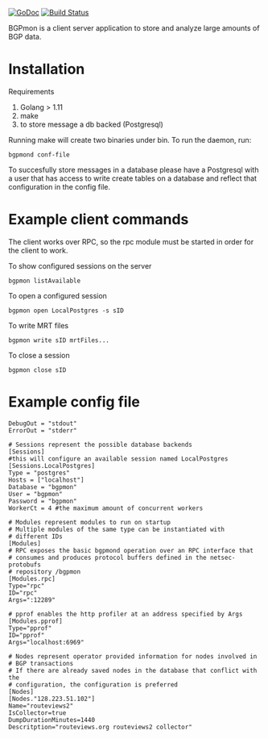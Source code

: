 [![GoDoc](https://godoc.org/github.com/CSUNetSec/bgpmon?status.svg)](https://godoc.org/github.com/CSUNetSec/bgpmon)
[![Build Status](https://travis-ci.org/CSUNetSec/bgpmon.svg?branch=master)](https://travis-ci.org/CSUNetSec/bgpmon)

BGPmon is a client server application to store and analyze large amounts
of BGP data.

# Installation

Requirements
1. Golang > 1.11
2. make
3. to store message a db backed (Postgresql)

Running make will create two binaries under bin. To run the daemon,
run:

    bgpmond conf-file

To succesfully store messages in a database please have a Postgresql with a user that has access to write
create tables on a database and reflect that configuration in the config file.

# Example client commands

The client works over RPC, so the rpc module must be started in order
for the client to work.

To show configured sessions on the server

    bgpmon listAvailable

To open a configured session

    bgpmon open LocalPostgres -s sID

To write MRT files

    bgpmon write sID mrtFiles...

To close a session

    bgpmon close sID

# Example config file

    DebugOut = "stdout"
    ErrorOut = "stderr"

    # Sessions represent the possible database backends
    [Sessions]
    #this will configure an available session named LocalPostgres
    [Sessions.LocalPostgres]
    Type = "postgres"
    Hosts = ["localhost"]
    Database = "bgpmon"
    User = "bgpmon"
    Password = "bgpmon"
    WorkerCt = 4 #the maximum amount of concurrent workers

    # Modules represent modules to run on startup
    # Multiple modules of the same type can be instantiated with
    # different IDs
    [Modules]
    # RPC exposes the basic bgpmond operation over an RPC interface that
    # consumes and produces protocol buffers defined in the netsec-protobufs
    # repository /bgpmon
    [Modules.rpc]
    Type="rpc"
    ID="rpc"
    Args=":12289"

    # pprof enables the http profiler at an address specified by Args
    [Modules.pprof]
    Type="pprof"
    ID="pprof"
    Args="localhost:6969"

    # Nodes represent operator provided information for nodes involved in
    # BGP transactions
    # If there are already saved nodes in the database that conflict with the
    # configuration, the configuration is preferred
    [Nodes]
    [Nodes."128.223.51.102"]
    Name="routeviews2"
    IsCollector=true
    DumpDurationMinutes=1440
    Descritption="routeviews.org routeviews2 collector"
